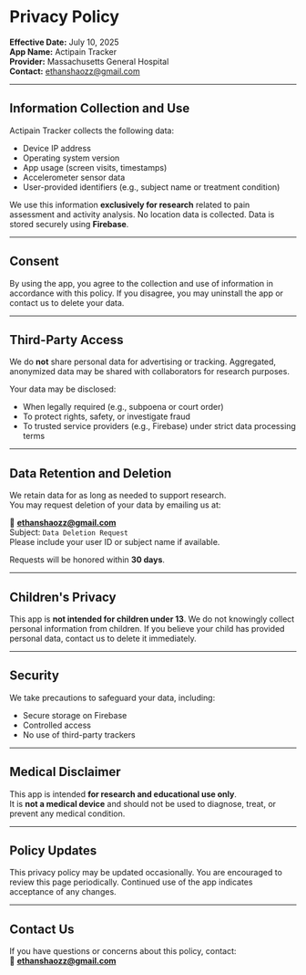 # Privacy Policy

**Effective Date:** July 10, 2025  
**App Name:** Actipain Tracker  
**Provider:** Massachusetts General Hospital  
**Contact:** ethanshaozz@gmail.com

---

## Information Collection and Use

Actipain Tracker collects the following data:

- Device IP address  
- Operating system version  
- App usage (screen visits, timestamps)  
- Accelerometer sensor data  
- User-provided identifiers (e.g., subject name or treatment condition)

We use this information **exclusively for research** related to pain assessment and activity analysis. No location data is collected. Data is stored securely using **Firebase**.

---

## Consent

By using the app, you agree to the collection and use of information in accordance with this policy. If you disagree, you may uninstall the app or contact us to delete your data.

---

## Third-Party Access

We do **not** share personal data for advertising or tracking. Aggregated, anonymized data may be shared with collaborators for research purposes.

Your data may be disclosed:
- When legally required (e.g., subpoena or court order)
- To protect rights, safety, or investigate fraud
- To trusted service providers (e.g., Firebase) under strict data processing terms

---

## Data Retention and Deletion

We retain data for as long as needed to support research.  
You may request deletion of your data by emailing us at:

📧 **ethanshaozz@gmail.com**  
Subject: `Data Deletion Request`  
Please include your user ID or subject name if available.

Requests will be honored within **30 days**.

---

## Children's Privacy

This app is **not intended for children under 13**. We do not knowingly collect personal information from children. If you believe your child has provided personal data, contact us to delete it immediately.

---

## Security

We take precautions to safeguard your data, including:
- Secure storage on Firebase
- Controlled access
- No use of third-party trackers

---

## Medical Disclaimer

This app is intended **for research and educational use only**.  
It is **not a medical device** and should not be used to diagnose, treat, or prevent any medical condition.

---

## Policy Updates

This privacy policy may be updated occasionally. You are encouraged to review this page periodically. Continued use of the app indicates acceptance of any changes.

---

## Contact Us

If you have questions or concerns about this policy, contact:  
📧 **ethanshaozz@gmail.com**
